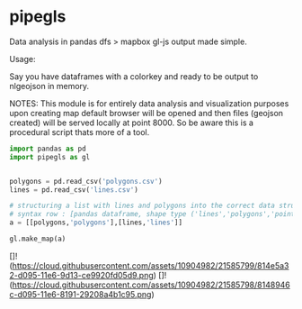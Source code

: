 # pipegls
Data analysis in pandas dfs > mapbox gl-js output made simple.


Usage:

Say you have dataframes with a colorkey and ready to be output to nlgeojson in memory.

NOTES:
  This module is for entirely data analysis and visualization purposes upon creating map default browser will be opened and then files (geojson created) will be served locally at point 8000. So be aware this is a procedural script thats more of a tool.


```python
import pandas as pd
import pipegls as gl


polygons = pd.read_csv('polygons.csv')
lines = pd.read_csv('lines.csv')

# structuring a list with lines and polygons into the correct data structure 
# syntax row : [pandas dataframe, shape type ('lines','polygons','points','blocks') ] 
a = [[polygons,'polygons'],[lines,'lines']]

gl.make_map(a)
```
[]!(https://cloud.githubusercontent.com/assets/10904982/21585799/814e5a32-d095-11e6-9d13-ce9920fd05d9.png)
[]!(https://cloud.githubusercontent.com/assets/10904982/21585798/8148946c-d095-11e6-8191-29208a4b1c95.png)
